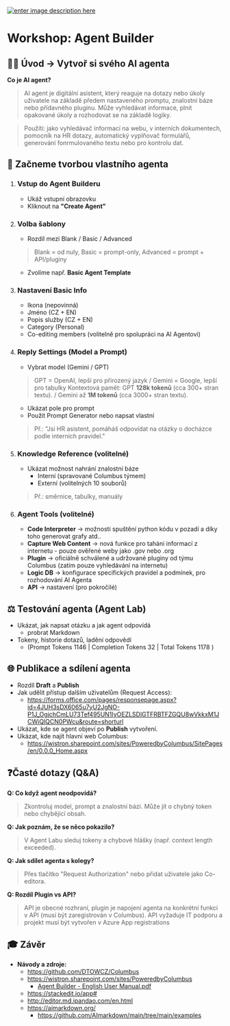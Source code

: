 [![enter image description here](https://www.wistron.cz/wp-content/uploads/2022/10/logo-light.svg)](http://www.wistron.cz)
# Workshop: Agent Builder
## 👨‍🏫 Úvod → Vytvoř si svého AI agenta
**Co je AI agent?**
> AI agent je digitální asistent, který reaguje na dotazy nebo úkoly uživatele na základě předem nastaveného promptu, znalostní báze nebo přídavného pluginu. Může vyhledávat informace, plnit opakované úkoly a rozhodovat se na základě logiky. 

> Použítí: jako vyhledávač informací na webu, v interních dokumentech, pomocník na HR dotazy, automatický vyplňovač formulářů, generování fonrmulovaného textu nebo pro kontrolu dat.


## 🤖 **Začneme tvorbou vlastního agenta**

1. ### **Vstup do Agent Builderu**
	- Ukáž vstupní obrazovku
	- Kliknout na **"Create Agent"**

2. ### **Volba šablony**
	- Rozdíl mezi Blank / Basic / Advanced
	> Blank = od nuly, Basic = prompt-only, Advanced = prompt + API/pluginy
	- Zvolíme např. **Basic Agent Template**

3. ### **Nastavení Basic Info**
	- Ikona (nepovinná)
	- Jméno (CZ + EN)
	- Popis služby (CZ + EN)
	- Category  (Personal)
	- Co-editing members (volitelně pro spolupráci na AI Agentovi) 

4. ### **Reply Settings (Model a Prompt)**
	- Vybrat model (Gemini / GPT)
	> GPT = OpenAI, lepší pro přirozený jazyk / Gemini = Google, lepší pro tabulky
	> Kontextová pamět: GPT **128k tokenů** (cca 300+ stran textu). / Gemini až **1M tokenů**  (cca 3000+ stran textu).
	- Ukázat pole pro prompt
	- Použít Prompt Generator nebo napsat vlastní
	> Př.: "Jsi HR asistent, pomáháš odpovídat na otázky o docházce podle interních pravidel."

5. ### **Knowledge Reference (volitelné)**
	- Ukázat možnost nahrání znalostní báze
		- Interní  (spravované Columbus týmem)
		- Externí (volitelných 10 souborů)
	> Př.: směrnice, tabulky, manuály

6. ### **Agent Tools (volitelné)**
	- **Code Interpreter** → možnosti spuštění python kódu v pozadí a díky toho generovat grafy atd..
	- **Capture Web Content** → nová funkce pro taháni informací z internetu -   pouze ověřené weby jako .gov nebo .org
	- **Plugin** → oficiálně schválené  a udržované pluginy od týmu Columbus (zatím pouze vyhledávání na internetu)
	- **Logic DB** → konfigurace specifických pravidel a podmínek, pro rozhodování AI Agenta
	- **API** → nastavení (pro pokročilé) 


## ⚖️ **Testování agenta (Agent Lab)**
- Ukázat, jak napsat otázku a jak agent odpovídá
	- probrat Markdown
- Tokeny, historie dotazů, ladění odpovědí
	- (Prompt Tokens  1146  | Completion Tokens  32  | Total Tokens  1178  )


## 🌐 **Publikace a sdílení agenta**
- Rozdíl **Draft** a **Publish**
- Jak udělit přístup dalším uživatelům (Request Access): 
	- https://forms.office.com/pages/responsepage.aspx?id=4JUH3sDX6065u7yU2JgNO-P1J_OgjchCmLU73Tef495UN1IyOEZLSDlGTFRBTFZGQU8wVkkxM1JCWiQlQCN0PWcu&route=shorturl
- Ukázat, kde se agent objeví po **Publish** vytvoření.
- Ukázat, kde najít hlavní web Columbus:  
	- https://wistron.sharepoint.com/sites/PoweredbyColumbus/SitePages/en/0.0.0_Home.aspx


## ❓**Časté dotazy (Q&A)**
**Q: Co když agent neodpovídá?**
> Zkontroluj model, prompt a znalostní bázi. Může jít o chybný token nebo chybějící obsah.

**Q: Jak poznám, že se něco pokazilo?**
> V Agent Labu sleduj tokeny a chybové hlášky (např. context length exceeded).

**Q: Jak sdílet agenta s kolegy?**
> Přes tlačítko "Request Authorization" nebo přidat uživatele jako Co-editora.

**Q: Rozdíl Plugin vs API?**
> API je obecné rozhraní, plugin je napojení agenta na konkrétní funkci v API (musí být zaregistrován v Columbus).
> API vyžaduje IT podporu a projekt musí být vytvořen v Azure App registrations


## 🎓 Závěr
- **Návody a zdroje:**
  - https://github.com/DTOWCZ/Columbus
  - https://wistron.sharepoint.com/sites/PoweredbyColumbus
	  - [Agent Builder - English User Manual.pdf](https://wistron.sharepoint.com/sites/PoweredbyColumbus/SiteAssets/Forms/AllItems.aspx?id=%2Fsites%2FPoweredbyColumbus%2FSiteAssets%2F%E6%AA%94%E6%A1%88%E9%80%A3%E7%B5%90%5FEn%2FAgent%20Builder%20%E6%93%8D%E4%BD%9C%E6%89%8B%E5%86%8A%5F20250325%5FEn%2Epdf&parent=%2Fsites%2FPoweredbyColumbus%2FSiteAssets%2F%E6%AA%94%E6%A1%88%E9%80%A3%E7%B5%90%5FEn&p=true&ga=1)
  - https://stackedit.io/app#
  - http://editor.md.ipandao.com/en.html
  - https://aimarkdown.org/
	  - https://github.com/AImarkdown/main/tree/main/examples


<!--stackedit_data:
eyJoaXN0b3J5IjpbMTAwOTc4NTMxMSwtMTkxMjUzMDMxNywxNT
c5OTk1Nzk5LDEwNjM2MzczMywyMDM4OTAxMjQyXX0=
-->